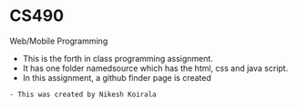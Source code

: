 # CS490
Web/Mobile Programming
- This is the forth in class programming assignment.
- It has one folder namedsource which has the html, css and java script.
- In this assignment, a github finder page is created
```
- This was created by Nikesh Koirala


